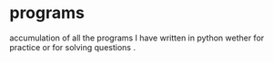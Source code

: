 # programs
accumulation of all the programs I have written in python wether for practice or for solving questions .

